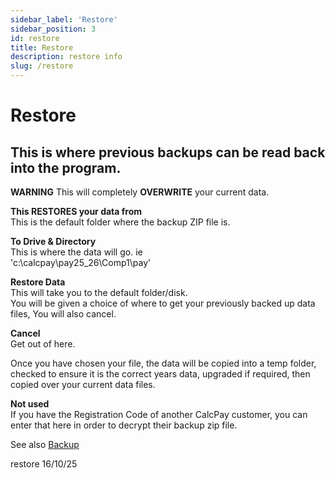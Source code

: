 ```yaml
---
sidebar_label: 'Restore'
sidebar_position: 3
id: restore
title: Restore
description: restore info
slug: /restore
---
```


# Restore

## This is where previous backups can be read back into the program.
**WARNING** This will completely **OVERWRITE** your current data.

**This RESTORES your data from**  
This is the default folder where the backup ZIP file is.   

**To Drive & Directory**  
This is where the data will go. ie  
'c:\calcpay\pay25_26\Comp1\pay'

**Restore Data**   
This will take you to the default folder/disk.  
You will be given a choice of where to get your previously backed up data files, You will also cancel.

**Cancel**  
Get out of here.

Once you have chosen your file, the data will be copied into a temp folder, checked to ensure it is the correct years data, upgraded if required, then copied over your current data files.

**Not used**  
If you have the Registration Code of another CalcPay customer, you can enter that here in order to decrypt their backup zip file.



See also [Backup](./backup)




restore 16/10/25